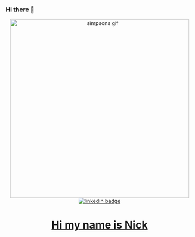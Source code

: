 ### Hi there 👋

<div id='header' align='center'>
  <img src="https://giphy.com/embed/ASd0Ukj0y3qMM" width="480" alt='simpsons gif'>
  <div id='linkedin'>
    <a href='https://www.linkedin.com/in/npicciano79/'>
      <img src='https://img.shields.io/badge/LinkedIn-blue?style=for-the-badge&logo=linkedin&logoColor=white' alt='linkedin badge'/>
  
  </div>
  <h1>Hi my name is Nick</h1>
  </div>



<!--
**npicciano79/npicciano79** is a ✨ _special_ ✨ repository because its `README.md` (this file) appears on your GitHub profile.

Here are some ideas to get you started:

- 🔭 I’m currently working on ...
- 🌱 I’m currently learning ...
- 👯 I’m looking to collaborate on ...
- 🤔 I’m looking for help with ...
- 💬 Ask me about ...
- 📫 How to reach me: ...
- 😄 Pronouns: ...
- ⚡ Fun fact: ...
-->

